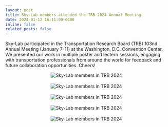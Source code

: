 ```yaml
---
layout: post
title: Sky-Lab members attended the TRB 2024 Annual Meeting
date: 2024-01-12 16:11:00-0400
inline: false
related_posts: false
---
```


Sky-Lab participated in the Transportation Research Board (TRB) 103nd Annual Meeting (January 7-11) at the Washington, D.C. Convention Center. We presented our work in multiple poster and lectern sessions, engaging with transportation professionals from around the world for feedback and future collaboration opportunities. Cheers!


<div style="text-align: center;">
<img src="../../assets/img/news-photo/trb2024/trb2024-1.jpg" alt="Sky-Lab members in TRB 2024" style="max-width: 100%;">
</div>
<br>
<div style="text-align: center;">
<img src="../../assets/img/news-photo/trb2024/trb2024-2.jpg" alt="Sky-Lab members in TRB 2024" style="max-width: 100%;">
</div>
<br>
<div style="text-align: center;">
<img src="../../assets/img/news-photo/trb2024/trb2024-3.jpg" alt="Sky-Lab members in TRB 2024" style="max-width: 100%;">
</div>
<br>
<div style="text-align: center;">
<img src="../../assets/img/news-photo/trb2024/trb2024-4.jpg" alt="Sky-Lab members in TRB 2024" style="max-width: 100%;">
</div>
<br>
<div style="text-align: center;">
<img src="../../assets/img/news-photo/trb2024/trb2024-5.jpg" alt="Sky-Lab members in TRB 2024" style="max-width: 100%;">
</div>